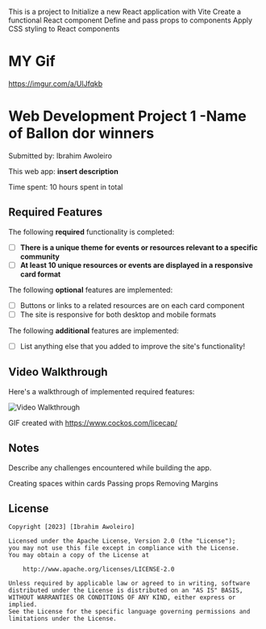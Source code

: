This is a project to 
Initialize a new React application with Vite
Create a functional React component
Define and pass props to components
Apply CSS styling to React components

# MY Gif

https://imgur.com/a/UlJfqkb

# Web Development Project 1 -Name of Ballon dor winners

Submitted by: Ibrahim Awoleiro

This web app: **insert description**

Time spent: 10 hours spent in total

## Required Features

The following **required** functionality is completed:

- [ ] **There is a unique theme for events or resources relevant to a specific community**
- [ ] **At least 10 unique resources or events are displayed in a responsive card format**

The following **optional** features are implemented:

- [ ] Buttons or links to a related resources are on each card component
- [ ] The site is responsive for both desktop and mobile formats

The following **additional** features are implemented:

* [ ] List anything else that you added to improve the site's functionality!

## Video Walkthrough

Here's a walkthrough of implemented required features:

<img src='./src/Pictures/codePathGifWalkthrough.gif' title='Video Walkthrough' width='' alt='Video Walkthrough' />

<!-- Replace this with whatever GIF tool you used! -->
GIF created with https://www.cockos.com/licecap/

## Notes

Describe any challenges encountered while building the app.

Creating spaces within cards
Passing props 
Removing Margins

## License

    Copyright [2023] [Ibrahim Awoleiro]

    Licensed under the Apache License, Version 2.0 (the "License");
    you may not use this file except in compliance with the License.
    You may obtain a copy of the License at

        http://www.apache.org/licenses/LICENSE-2.0

    Unless required by applicable law or agreed to in writing, software
    distributed under the License is distributed on an "AS IS" BASIS,
    WITHOUT WARRANTIES OR CONDITIONS OF ANY KIND, either express or implied.
    See the License for the specific language governing permissions and
    limitations under the License.